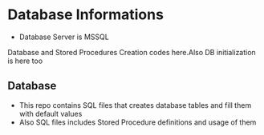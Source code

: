 # Database Informations

- Database Server is MSSQL

Database and Stored Procedures Creation codes here.Also DB initialization is here too


## Database ##
- This repo contains SQL files that creates database tables and fill them with default values
- Also SQL files includes Stored Procedure definitions and usage of them
